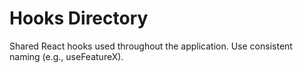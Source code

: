 # Hooks Directory

Shared React hooks used throughout the application. Use consistent naming (e.g., useFeatureX).
